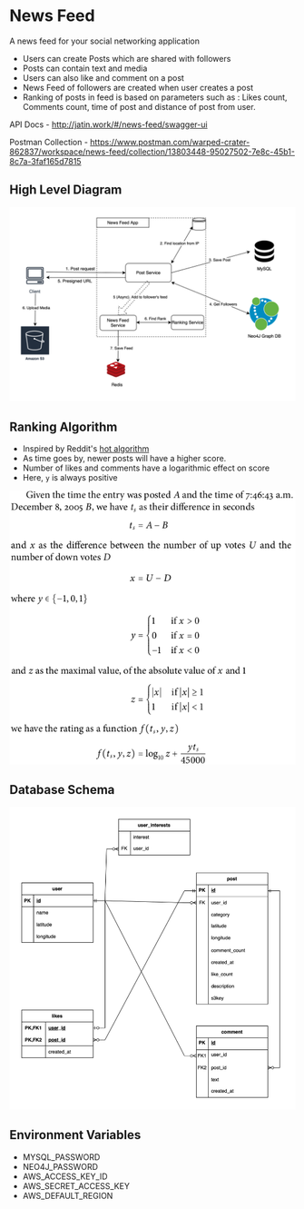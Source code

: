 # News Feed

A news feed for your social networking application
* Users can create Posts which are shared with followers
* Posts can contain text and media
* Users can also like and comment on a post
* News Feed of followers are created when user creates a post
* Ranking of posts in feed is based on parameters such as : Likes count, Comments count, time of post and distance of post from user.

  
API Docs - http://jatin.work/#/news-feed/swagger-ui

Postman Collection - https://www.postman.com/warped-crater-862837/workspace/news-feed/collection/13803448-95027502-7e8c-45b1-8c7a-3faf165d7815

## High Level Diagram
![High Level Diagram](docs/News-Feed-HLD.svg)

## Ranking Algorithm
* Inspired by Reddit's [hot algorithm](https://medium.com/hacking-and-gonzo/how-reddit-ranking-algorithms-work-ef111e33d0d9)
* As time goes by, newer posts will have a higher score.
* Number of likes and comments have a logarithmic effect on score
* Here, `y` is always positive

![Reddit Hot Algorithm](docs/Reddit-Hot-Algorithm.webp)

## Database Schema
![Database Schema](docs/News-Feed-DB-Schema.svg)

## Environment Variables
* MYSQL_PASSWORD
* NEO4J_PASSWORD
* AWS_ACCESS_KEY_ID
* AWS_SECRET_ACCESS_KEY
* AWS_DEFAULT_REGION
